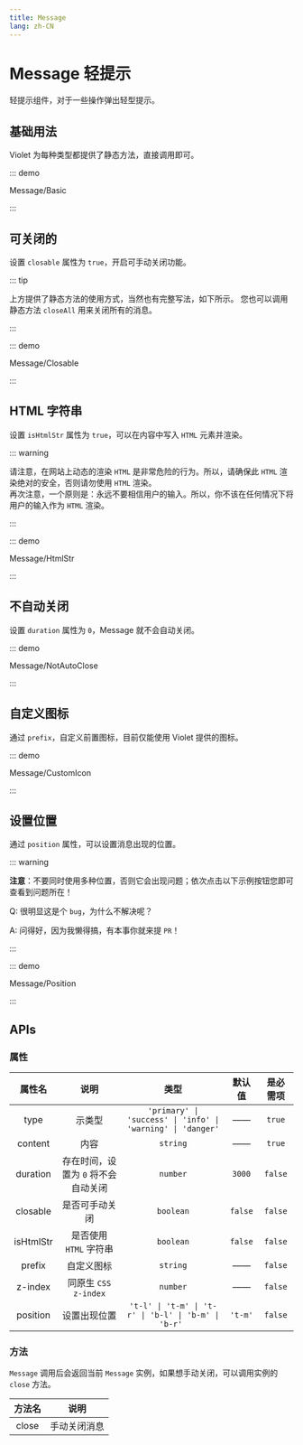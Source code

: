 ```yaml
---
title: Message
lang: zh-CN
---
```


# Message 轻提示

轻提示组件，对于一些操作弹出轻型提示。

## 基础用法

Violet 为每种类型都提供了静态方法，直接调用即可。

::: demo

Message/Basic

:::

## 可关闭的

设置 `closable` 属性为 `true`，开启可手动关闭功能。

::: tip

上方提供了静态方法的使用方式，当然也有完整写法，如下所示。
您也可以调用静态方法 `closeAll` 用来关闭所有的消息。

:::

::: demo

Message/Closable

:::

## HTML 字符串

设置 `isHtmlStr` 属性为 `true`，可以在内容中写入 `HTML` 元素并渲染。

::: warning

请注意，在网站上动态的渲染 `HTML` 是非常危险的行为。所以，请确保此 `HTML` 渲染绝对的安全，否则请勿使用 `HTML` 渲染。<br />
再次注意，一个原则是：永远不要相信用户的输入。所以，你不该在任何情况下将用户的输入作为 `HTML` 渲染。

:::

::: demo

Message/HtmlStr

:::

## 不自动关闭

设置 `duration` 属性为 `0`，Message 就不会自动关闭。

::: demo

Message/NotAutoClose

:::

## 自定义图标

通过 `prefix`，自定义前置图标，目前仅能使用 Violet 提供的图标。

::: demo

Message/CustomIcon

:::

## 设置位置

通过 `position` 属性，可以设置消息出现的位置。

::: warning

**注意**：不要同时使用多种位置，否则它会出现问题；依次点击以下示例按钮您即可查看到问题所在！

Q: 很明显这是个 `bug`，为什么不解决呢？

A: 问得好，因为我懒得搞，有本事你就来提 `PR`！

:::

::: demo

Message/Position

:::

## APIs

### 属性

| 属性名 | 说明 | 类型 | 默认值 | 是必需项 |
| :---: | :---: | :---: | :---: | :---: |
| type | 示类型 | `'primary' \| 'success' \| 'info' \| 'warning' \| 'danger'` | —— | `true` |
| content | 内容 | `string` | —— | `true` |
| duration | 存在时间，设置为 `0` 将不会自动关闭 | `number` | `3000` | `false` |
| closable | 是否可手动关闭 | `boolean` | `false` | `false` |
| isHtmlStr | 是否使用 `HTML` 字符串 | `boolean` | `false` | `false` |
| prefix | 自定义图标 | `string` | —— | `false` |
| z-index | 同原生 `CSS z-index` | `number` | —— | `false` |
| position | 设置出现位置 | `'t-l' \| 't-m' \| 't-r' \| 'b-l' \| 'b-m' \| 'b-r' ` | `'t-m'` | `false` |

### 方法

`Message` 调用后会返回当前 `Message` 实例，如果想手动关闭，可以调用实例的 `close` 方法。

| 方法名 | 说明 |
| :---: | :---: |
| close | 手动关闭消息 |
